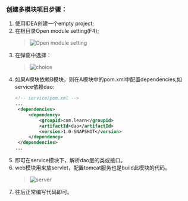### 创建多模块项目步骤：
1. 使用IDEA创建一个empty project;
2. 在根目录Open module setting(F4);
   > ![Open module setting](C:\Users\admin\Desktop\project-J\maven02-multip_module\imgs\step1.png)
3. 在弹窗中选择：
   > ![choice](C:\Users\admin\Desktop\project-J\maven02-multip_module\imgs\step2.png)
4. 如果A模块依赖B模块，则在A模块中的pom.xml中配置dependencies,如service依赖dao:
    ``` xml
   <!-- service/pom.xml -->
   ...
     <dependencies>
         <dependency>
             <groupId>com.learn</groupId>
             <artifactId>dao</artifactId>
             <version>1.0-SNAPSHOT</version>
         </dependency>
     </dependencies>
   ...
    ```
5. 即可在service模块下，解析dao层的类或接口。
6. web模块用来放servlet，配置tomcat服务也是build此模块的代码。
   > ![server](C:\Users\admin\Desktop\project-J\maven02-multip_module\imgs\step3.png)
7. 往后正常编写代码即可。
